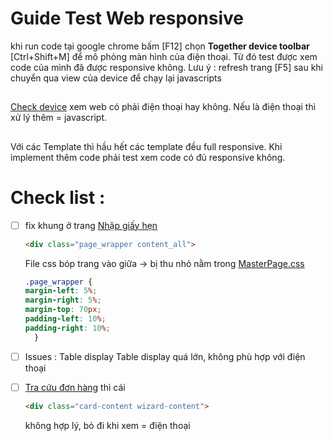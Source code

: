 ﻿# Guide Test Web responsive 
  khi run code tại google chrome bấm [F12] chọn **Together device toolbar** [Ctrl+Shift+M] để mô phỏng màn hình của điện thoại. Từ đó test được xem code của mình đã được responsive không. 
  Lưu ý  : refresh trang [F5] sau khi chuyển qua view của device để chạy lại javascripts
##
[Check device](https://stackoverflow.com/questions/3514784/what-is-the-best-way-to-detect-a-mobile-device) xem web có phải điện thoại hay không. Nếu là điện thoại thì xử lý thêm = javascript.
##
Với các Template thì hầu hết các template đều full responsive. Khi implement thêm code phải test xem code có đủ responsive không.

# Check list : 

- [ ] fix khung ở trang [Nhập giấy hẹn](https://vnpost.azurewebsites.net/giay-hen/nhap-giay-hen)
    ````html 
    <div class="page_wrapper content_all"> 
    ````
    
    File css bóp trang vào giữa -> bị thu nhỏ nằm trong [MasterPage.css](vnpost_ocr_system/CustomCSS/MasterPage/MasterPage.css)
    ````css
    .page_wrapper {
    margin-left: 5%; 
    margin-right: 5%; 
    margin-top: 70px;
    padding-left: 10%; 
    padding-right: 10%;
      }
    ````

- [ ] Issues : Table display Table display quá lớn, không phù hợp với điện thoại
- [ ] [Tra cứu đơn hàng](https://vnpost.azurewebsites.net/giay-hen/trang-thai-giay-hen) thì cái 
    ````html
    <div class="card-content wizard-content">
    ````
    không hợp lý, bỏ đi khi xem = điện thoại